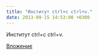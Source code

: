 ```yaml
---
title: "Институт ctrl+c ctrl+v."
date: 2013-09-15 14:53:00 +0300
---
```


Институт ctrl+c ctrl+v.

[Вложение](/assets/vk_photos/2/mKUZ5vYvlTY.jpg)
